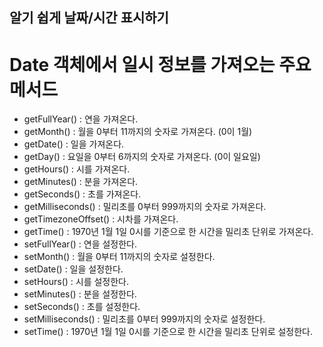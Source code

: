 ## 알기 쉽게 날짜/시간 표시하기

# Date 객체에서 일시 정보를 가져오는 주요 메서드

- getFullYear() : 연을 가져온다.
- getMonth() : 월을 0부터 11까지의 숫자로 가져온다. (0이 1월)
- getDate() : 일을 가져온다.
- getDay() : 요일을 0부터 6까지의 숫자로 가져온다. (0이 일요일)
- getHours() : 시를 가져온다.
- getMinutes() : 분을 가져온다.
- getSeconds() : 초를 가져온다.
- getMilliseconds() : 밀리초를 0부터 999까지의 숫자로 가져온다.
- getTimezoneOffset() : 시차를 가져온다.
- getTime() : 1970년 1월 1일 0시를 기준으로 한 시간을 밀리초 단위로 가져온다.
- setFullYear() : 연을 설정한다.
- setMonth() : 월을 0부터 11까지의 숫자로 설정한다.
- setDate() : 일을 설정한다.
- setHours() : 시를 설정한다.
- setMinutes() : 분을 설정한다.
- setSeconds() : 초를 설정한다.
- setMilliseconds() : 밀리초를 0부터 999까지의 숫자로 설정한다.
- setTime() : 1970년 1월 1일 0시를 기준으로 한 시간을 밀리초 단위로 설정한다.
